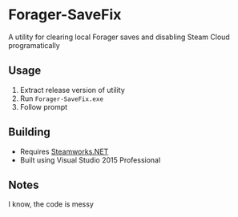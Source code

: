 # Forager-SaveFix
A utility for clearing local Forager saves and disabling Steam Cloud programatically

## Usage
1. Extract release version of utility
2. Run `Forager-SaveFix.exe`
3. Follow prompt

## Building
- Requires [Steamworks.NET](https://github.com/rlabrecque/Steamworks.NET)
- Built using Visual Studio 2015 Professional

## Notes
I know, the code is messy
